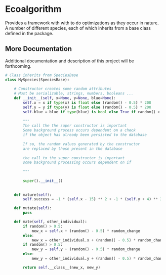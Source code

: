 # Ecoalgorithm

Provides a framework with with to do optimizations as they
occur in nature. A number of different species, each of which
inherits from a base class defined in the package.  

## More Documentation

Additional documentation and description of this project 
will be forthcoming.  

```python
# Class inherits from SpeciesBase
class MySpecies(SpeciesBase):
    
    # Constructor creates some random attributes
    # Must be serializable, strings, numbers, booleans ...
    def __init__(self, x=None, y=None, blue=None):
        self.x = x if type(x) is float else (random() - 0.5) * 200
        self.y = y if type(y) is float else (random() - 0.5) * 200
        self.blue = blue if type(blue) is bool else True if random() > 0.5 else False
        
        """
        The call the the super constructor is important
        Some background process occurs dependent on a check
        if the object has already been persisted to the database
        
        If so, the random values generated by the constructor 
        are replaced by those present in the database
        
        the call to the super constructor is important
        some background processing occurs dependent on if
        
        """
        
        super().__init__()
    
    
    def mature(self):
        self.success = -1 * (self.x - 15) ** 2 + -1 * (self.y + 4) ** 2 + 25

    def mutate(self):
        pass

    def mate(self, other_individual):
        if random() > 0.5:
            new_x = self.x + (random() - 0.5) * random_change
        else:
            new_x = other_individual.x + (random() - 0.5) * random_change
        if random() > 0.5:
            new_y = self.y + (random() - 0.5) * random_change
        else:
            new_y = other_individual.y + (random() - 0.5) * random_change

        return self.__class__(new_x, new_y)

```